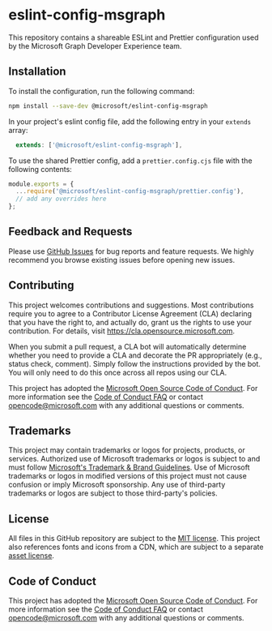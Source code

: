 # eslint-config-msgraph

This repository contains a shareable ESLint and Prettier configuration used by the Microsoft Graph Developer Experience team.

## Installation

To install the configuration, run the following command:

```bash
npm install --save-dev @microsoft/eslint-config-msgraph
```

In your project's eslint config file, add the following entry in your `extends` array:

```js
  extends: ['@microsoft/eslint-config-msgraph'],
```

To use the shared Prettier config, add a `prettier.config.cjs` file with the following contents:

```js
module.exports = {
  ...require('@microsoft/eslint-config-msgraph/prettier.config'),
  // add any overrides here
};
```

## Feedback and Requests

Please use [GitHub Issues](https://github.com/microsoftgraph/eslint-config-msgraph/issues?q=is%3Aissue+is%3Aopen+sort%3Aupdated-desc) for bug reports and feature requests. We highly recommend you browse existing issues before opening new issues.

## Contributing

This project welcomes contributions and suggestions.  Most contributions require you to agree to a
Contributor License Agreement (CLA) declaring that you have the right to, and actually do, grant us
the rights to use your contribution. For details, visit https://cla.opensource.microsoft.com.

When you submit a pull request, a CLA bot will automatically determine whether you need to provide
a CLA and decorate the PR appropriately (e.g., status check, comment). Simply follow the instructions
provided by the bot. You will only need to do this once across all repos using our CLA.

This project has adopted the [Microsoft Open Source Code of Conduct](https://opensource.microsoft.com/codeofconduct/).
For more information see the [Code of Conduct FAQ](https://opensource.microsoft.com/codeofconduct/faq/) or
contact [opencode@microsoft.com](mailto:opencode@microsoft.com) with any additional questions or comments.

## Trademarks

This project may contain trademarks or logos for projects, products, or services. Authorized use of Microsoft
trademarks or logos is subject to and must follow
[Microsoft's Trademark & Brand Guidelines](https://www.microsoft.com/en-us/legal/intellectualproperty/trademarks/usage/general).
Use of Microsoft trademarks or logos in modified versions of this project must not cause confusion or imply Microsoft sponsorship.
Any use of third-party trademarks or logos are subject to those third-party's policies.

## License

All files in this GitHub repository are subject to the [MIT license](https://github.com/microsoftgraph/eslint-config-msgraph/blob/main/LICENSE). This project also references fonts and icons from a CDN, which are subject to a separate [asset license](https://static2.sharepointonline.com/files/fabric/assets/license.txt).

## Code of Conduct

This project has adopted the [Microsoft Open Source Code of Conduct](https://opensource.microsoft.com/codeofconduct/). For more information see the [Code of Conduct FAQ](https://opensource.microsoft.com/codeofconduct/faq/) or contact [opencode@microsoft.com](mailto:opencode@microsoft.com) with any additional questions or comments.